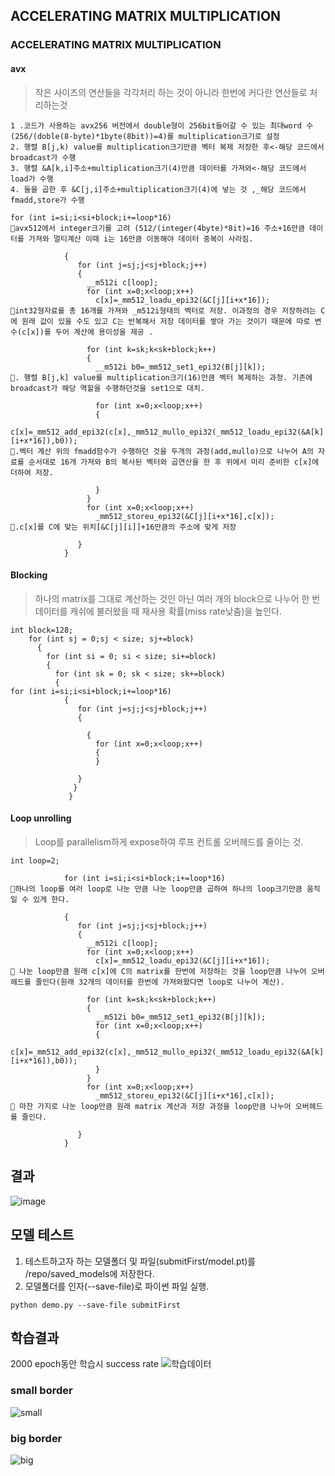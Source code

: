 ## ACCELERATING MATRIX MULTIPLICATION
### ACCELERATING MATRIX MULTIPLICATION

#### avx
>작은 사이즈의 연산들을 각각처리 하는 것이 아니라 한번에 커다란 연산들로 처리하는것
```
1 .코드가 사용하는 avx256 버전에서 double형이 256bit들어갈 수 있는 최대word 수(256/(doble(8-byte)*1byte(8bit))=4)를 multiplication크기로 설정
2. 행렬 B[j,k) value를 multiplication크기만큼 벡터 복제 저장한 후<-해당 코드에서 broadcast가 수행
3. 행렬 &A[k,i]주소+multiplication크기(4)만큼 데이터를 가져와<-해당 코드에서 load가 수행
4. 둘을 곱한 후 &C[j,i]주소+multiplication크기(4)에 넣는 것 ,_해당 코드에서 fmadd,store가 수행
```
```
for (int i=si;i<si+block;i+=loop*16)
avx512에서 integer크기를 고려 (512/(integer(4byte)*8it)=16 주소+16만큼 데이터를 가져와 멀티계산 이때 i는 16만큼 이동해야 데이터 중복이 사라짐.

            {
               for (int j=sj;j<sj+block;j++)
               {
                 __m512i c[loop];
                 for (int x=0;x<loop;x++)
                   c[x]=_mm512_loadu_epi32(&C[j][i+x*16]);
int32형자료를 총 16개를 가져와 _m512i형태의 벡터로 저장. 이과정의 경우 저장하려는 C에 원래 값이 있을 수도 있고 C는 반복해서 저장 데이터를 쌓아 가는 것이기 때문에 따로 변수(c[x])를 두어 계산에 용이성을 제공 .

                 for (int k=sk;k<sk+block;k++)
                 {
                   __m512i b0=_mm512_set1_epi32(B[j][k]);
. 행렬 B[j,k] value를 multiplication크기(16)만큼 벡터 복제하는 과정. 기존에 broadcast가 해당 역할을 수행하던것을 set1으로 대치.

                   for (int x=0;x<loop;x++)
                   {
                   c[x]=_mm512_add_epi32(c[x],_mm512_mullo_epi32(_mm512_loadu_epi32(&A[k][i+x*16]),b0));
.벡터 계산 위의 fmadd함수가 수행하던 것을 두개의 과정(add,mullo)으로 나누어 A의 자료를 순서대로 16개 가져와 B의 복사된 벡터와 곱연산을 한 후 위에서 미리 준비한 c[x]에 더하여 저장.

                   }
                 }
                 for (int x=0;x<loop;x++)
                   _mm512_storeu_epi32(&C[j][i+x*16],c[x]);
.c[x]를 C에 맞는 위치[&C[j][i]]+16만큼의 주소에 맞게 저장

               }
            }
```
#### Blocking
>하나의 matrix를 그대로 계산하는 것인 아닌 여러 개의 block으로 나누어 한 번 데이터를 캐쉬에 불러왔을 때 재사용 확률(miss rate낮춤)을 높인다. 
```
int block=128;
    for (int sj = 0;sj < size; sj+=block)
      {
        for (int si = 0; si < size; si+=block)
        {
          for (int sk = 0; sk < size; sk+=block)
          {
for (int i=si;i<si+block;i+=loop*16)
            {
               for (int j=sj;j<sj+block;j++)
               {
                
                 {
                   for (int x=0;x<loop;x++)
                   {
                   }
               
               }
              }
             }
```


#### Loop unrolling
>Loop를 parallelism하게 expose하여 루프 컨트롤 오버헤드를 줄이는 것.
```
int loop=2;

            for (int i=si;i<si+block;i+=loop*16)
하나의 loop를 여러 loop로 나눈 만큼 나눈 loop만큼 곱하여 하나의 loop크기만큼 움직일 수 있게 한다.

            {
               for (int j=sj;j<sj+block;j++)
               {
                 __m512i c[loop];
                 for (int x=0;x<loop;x++)
                   c[x]=_mm512_loadu_epi32(&C[j][i+x*16]);
 나눈 loop만큼 원래 c[x]에 C의 matrix를 한번에 저장하는 것을 loop만큼 나누어 오버헤드를 줄인다(원래 32개의 데이터를 한번에 가져와왔다면 loop로 나누어 계산).

                 for (int k=sk;k<sk+block;k++)
                 {
                   __m512i b0=_mm512_set1_epi32(B[j][k]);
                   for (int x=0;x<loop;x++)
                   {
                   c[x]=_mm512_add_epi32(c[x],_mm512_mullo_epi32(_mm512_loadu_epi32(&A[k][i+x*16]),b0));
                   }
                 }
                 for (int x=0;x<loop;x++)
                   _mm512_storeu_epi32(&C[j][i+x*16],c[x]);
 마찬 가지로 나눈 loop만큼 원래 matrix 계산과 저장 과정을 loop만큼 나누어 오버헤드를 줄인다.

               }
            }
```

## 결과
![image](https://github.com/user-attachments/assets/bb1f2017-ef16-4cdb-b92c-959a408cffc2)


## 모델 테스트
1. 테스트하고자 하는 모델폴더 및 파일(submitFirst/model.pt)를 /repo/saved_models에 저장한다.
2. 모델폴더를 인자(--save-file)로 파이썬 파일 실행.

`python demo.py --save-file submitFirst`


## 학습결과
 2000 epoch동안 학습시 success rate
![학습데이터](./figures/RL_successrate.png)
### small border
![small](./figures/smalloutput.gif)



### big border
![big](./figures/8m52soutput.gif)
